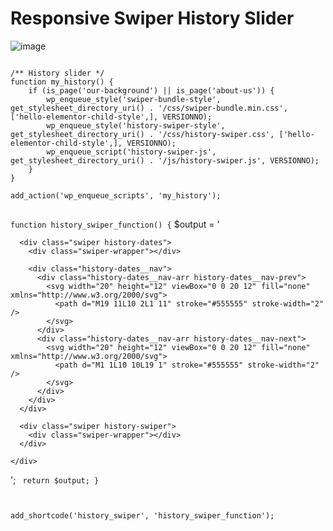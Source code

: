 # Responsive Swiper History Slider
![image](https://user-images.githubusercontent.com/17318047/220895614-782f0b63-b962-4874-bc7b-250a58a2603f.png)


<pre>
<code>
/** History slider */
function my_history() {
    if (is_page('our-background') || is_page('about-us')) {
        wp_enqueue_style('swiper-bundle-style', get_stylesheet_directory_uri() . '/css/swiper-bundle.min.css', ['hello-elementor-child-style',], VERSIONNO);
        wp_enqueue_style('history-swiper-style', get_stylesheet_directory_uri() . '/css/history-swiper.css', ['hello-elementor-child-style',], VERSIONNO);
        wp_enqueue_script('history-swiper-js', get_stylesheet_directory_uri() . '/js/history-swiper.js', VERSIONNO);
    }
}

add_action('wp_enqueue_scripts', 'my_history');
</code>
</pre>

<code>function history_swiper_function() {</code>
    $output = '
      <div class="history-swiper-wrap">

      <div class="swiper history-dates">
        <div class="swiper-wrapper"></div>

        <div class="history-dates__nav">
          <div class="history-dates__nav-arr history-dates__nav-prev">
            <svg width="20" height="12" viewBox="0 0 20 12" fill="none" xmlns="http://www.w3.org/2000/svg">
              <path d="M19 11L10 2L1 11" stroke="#555555" stroke-width="2" />
            </svg>
          </div>
          <div class="history-dates__nav-arr history-dates__nav-next">
            <svg width="20" height="12" viewBox="0 0 20 12" fill="none" xmlns="http://www.w3.org/2000/svg">
              <path d="M1 1L10 10L19 1" stroke="#555555" stroke-width="2" />
            </svg>
          </div>
        </div>
      </div>

      <div class="swiper history-swiper">
        <div class="swiper-wrapper"></div>
      </div>

    </div>
  ';
<code>    return $output;
}

add_shortcode('history_swiper', 'history_swiper_function');
</code>
